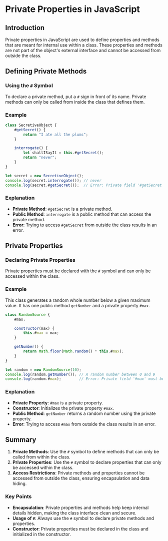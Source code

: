 # Private Properties in JavaScript

## Introduction
Private properties in JavaScript are used to define properties and methods that are meant for internal use within a class. These properties and methods are not part of the object's external interface and cannot be accessed from outside the class.

## Defining Private Methods

### Using the `#` Symbol
To declare a private method, put a `#` sign in front of its name. Private methods can only be called from inside the class that defines them.

### Example
```javascript
class SecretiveObject {
    #getSecret() {
        return "I ate all the plums";
    }

    interrogate() {
        let shallISayIt = this.#getSecret();
        return "never";
    }
}

let secret = new SecretiveObject();
console.log(secret.interrogate()); // never
console.log(secret.#getSecret());  // Error: Private field '#getSecret' must be declared in an enclosing class
```

### Explanation
- **Private Method**: `#getSecret` is a private method.
- **Public Method**: `interrogate` is a public method that can access the private method.
- **Error**: Trying to access `#getSecret` from outside the class results in an error.

## Private Properties

### Declaring Private Properties
Private properties must be declared with the `#` symbol and can only be accessed within the class.

### Example
This class generates a random whole number below a given maximum value. It has one public method `getNumber` and a private property `#max`.

```javascript
class RandomSource {
    #max;

    constructor(max) {
        this.#max = max;
    }

    getNumber() {
        return Math.floor(Math.random() * this.#max);
    }
}

let random = new RandomSource(10);
console.log(random.getNumber()); // A random number between 0 and 9
console.log(random.#max);        // Error: Private field '#max' must be declared in an enclosing class
```

### Explanation
- **Private Property**: `#max` is a private property.
- **Constructor**: Initializes the private property `#max`.
- **Public Method**: `getNumber` returns a random number using the private property.
- **Error**: Trying to access `#max` from outside the class results in an error.

## Summary

1. **Private Methods**: Use the `#` symbol to define methods that can only be called from within the class.
2. **Private Properties**: Use the `#` symbol to declare properties that can only be accessed within the class.
3. **Access Restrictions**: Private methods and properties cannot be accessed from outside the class, ensuring encapsulation and data hiding.

### Key Points
- **Encapsulation**: Private properties and methods help keep internal details hidden, making the class interface clean and secure.
- **Usage of `#`**: Always use the `#` symbol to declare private methods and properties.
- **Constructor**: Private properties must be declared in the class and initialized in the constructor.